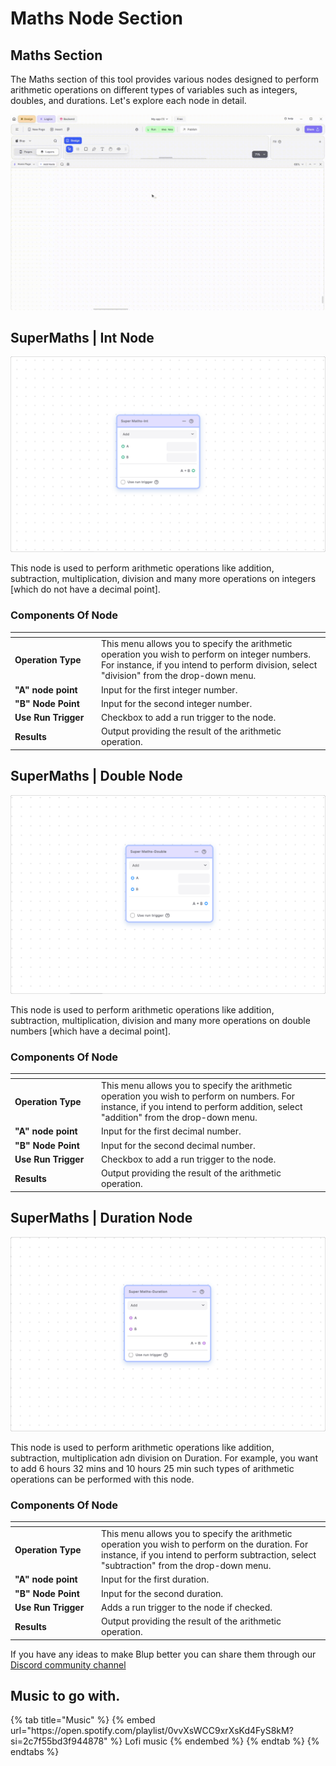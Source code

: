 # Maths Node Section

## Maths Section

The Maths section of this tool provides various nodes designed to perform arithmetic operations on different types of variables such as integers, doubles, and durations. Let's explore each node in detail.

![](../../.gitbook/assets/math-function.gif)


## SuperMaths | Int Node

![](../../.gitbook/assets/int.png)

This node is used to perform arithmetic operations like addition, subtraction, multiplication, division and many more operations on integers \[which do not have a decimal point].

### Components Of Node

<table><thead><tr><th width="124"></th><th></th></tr></thead><tbody><tr><td><strong>Operation Type</strong></td><td>This menu allows you to specify the arithmetic operation you wish to perform on integer numbers. For instance, if you intend to perform division, select "division" from the drop-down menu.</td></tr><tr><td><strong>"A" node point</strong></td><td>Input for the first integer number.</td></tr><tr><td><strong>"B" Node Point</strong></td><td>Input for the second integer number.</td></tr><tr><td> <strong>Use Run Trigger</strong></td><td>Checkbox to add a run trigger to the node.</td></tr><tr><td> <strong>Results</strong></td><td>Output providing the result of the arithmetic operation.</td></tr></tbody></table>



## SuperMaths | Double Node

![](../../.gitbook/assets/double1.png)

This node is used to perform arithmetic operations like addition, subtraction, multiplication, division and many more operations on double numbers \[which have a decimal point].

### Components Of Node

<table><thead><tr><th width="124"></th><th></th></tr></thead><tbody><tr><td><strong>Operation Type</strong></td><td>This menu allows you to specify the arithmetic operation you wish to perform on numbers. For instance, if you intend to perform addition, select "addition" from the drop-down menu.</td></tr><tr><td><strong>"A" node point</strong></td><td>Input for the first decimal number.</td></tr><tr><td><strong>"B" Node Point</strong></td><td>Input for the second decimal number.</td></tr><tr><td> <strong>Use Run Trigger</strong></td><td>Checkbox to add a run trigger to the node.</td></tr><tr><td> <strong>Results</strong></td><td>Output providing the result of the arithmetic operation.</td></tr></tbody></table>

## SuperMaths | Duration Node

![](../../.gitbook/assets/duration1.png)

This node is used to perform arithmetic operations like addition, subtraction, multiplication adn division on Duration. For example, you want to add 6 hours 32 mins and 10 hours 25 min such types of arithmetic operations can be performed with this node.

### Components Of Node

<table><thead><tr><th width="124"></th><th></th></tr></thead><tbody><tr><td><strong>Operation Type</strong></td><td>This menu allows you to specify the arithmetic operation you wish to perform on the duration. For instance, if you intend to perform subtraction, select "subtraction" from the drop-down menu.</td></tr><tr><td><strong>"A" node point</strong></td><td>Input for the first duration.</td></tr><tr><td><strong>"B" Node Point</strong></td><td>Input for the second duration.</td></tr><tr><td> <strong>Use Run Trigger</strong></td><td>Adds a run trigger to the node if checked.</td></tr><tr><td> <strong>Results</strong></td><td>Output providing the result of the arithmetic operation.</td></tr></tbody></table>


If you have any ideas to make Blup better you can share them through our [Discord community channel ](https://discord.com/channels/940632966093234176/965313562425823303)

## Music to go with.
 
<div class="container">
  {% tab title="Music" %}
  {% embed url="https://open.spotify.com/playlist/0vvXsWCC9xrXsKd4FyS8kM?si=2c7f55bd3f944878" %}
  Lofi music
  {% endembed %}
  {% endtab %}
  {% endtabs %}
</div>
